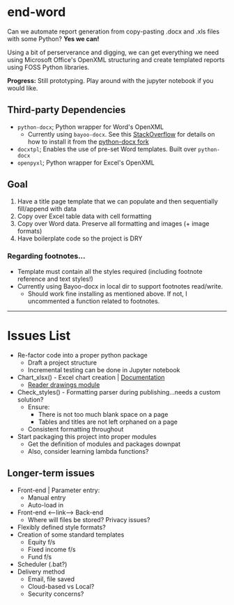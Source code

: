 # end-word
Can we automate report generation from copy-pasting .docx and .xls files with some Python? **Yes we can!**

Using a bit of perserverance and digging, we can get everything we need using Microsoft Office's OpenXML structuring and create templated reports using FOSS Python libraries.

**Progress:** Still prototyping. Play around with the jupyter notebook if you would like.

## Third-party Dependencies
- `python-docx`; Python wrapper for Word's OpenXML
    - Currently using `bayoo-docx`. See this [StackOverflow](https://stackoverflow.com/questions/30292039/pip-install-forked-github-repo) for details on how to install it from the [python-docx fork](https://github.com/BayooG/bayoo-docx)
- `docxtpl`; Enables the use of pre-set Word templates. Built over `python-docx`
- `openpyxl`; Python wrapper for Excel's OpenXML

## Goal
1. Have a title page template that we can populate and then sequentially fill/append with data
2. Copy over Excel table data with cell formatting
3. Copy over Word data. Preserve all formatting and images (+ image formats)
4. Have boilerplate code so the project is DRY

### Regarding footnotes...
- Template must contain all the styles required (including footnote reference and text styles!)
- Currently using Bayoo-docx in local dir to support footnotes read/write.
    - Should work fine installing as mentioned above. If not, I uncommented a function related to footnotes.

---
 # Issues List
 
 - Re-factor code into a proper python package
    - Draft a project structure
    - Incremental testing can be done in Jupyter notebook
- Chart_xlsx() - Excel chart creation | [Documentation](https://openpyxl.readthedocs.io/en/stable/charts/introduction.html)
    - [Reader drawings module](https://openpyxl.readthedocs.io/en/stable/api/openpyxl.reader.drawings.html)
- Check_styles() - Formatting parser during publishing...needs a custom solution?
    - Ensure:
        - There is not too much blank space on a page
        - Tables and titles are not left orphaned on a page
    - Consistent formatting throughout
- Start packaging this project into proper modules
    - Get the definition of modules and packages downpat
    - Also, consider learning lambda functions?


## Longer-term issues
- Front-end | Parameter entry:
    - Manual entry
    - Auto-load in
- Front-end <--link--> Back-end
    - Where will files be stored? Privacy issues?
- Flexibly defined style formats?
- Creation of some standard templates
    - Equity f/s
    - Fixed income f/s
    - Fund f/s
- Scheduler (.bat?)
- Delivery method
    - Email, file saved
    - Cloud-based vs Local?
    - Security concerns?
